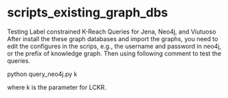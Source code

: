 # scripts_existing_graph_dbs
Testing Label constrained K-Reach Queries for Jena, Neo4j, and Viutuoso
After install the these graph databases and import the graphs, you need to edit the configures in the scrips, e.g., the username and password in neo4j, or the prefix of knowledge graph.
Then using following comment to test the queries.

python query_neo4j.py k

where k is the parameter for LCKR.

